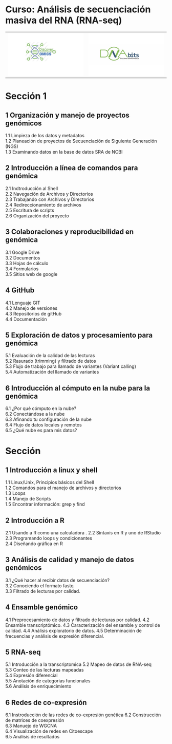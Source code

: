 # Curso: Análisis de secuenciación masiva del RNA (RNA-seq)
<table style="width:100%">
  <tr>
   <td><img src="logoDisco.png"></td>
    <td><img src="logoDNAbit.png"></td>
  </tr>
</table>  
   
# Sección 1  
## 1 Organización y manejo de proyectos genómicos  

1.1 Limpieza de los datos y metadatos  
1.2 Planeación de proyectos de Secuenciación de Siguiente Generación (NGS)  
1.3 Examinando datos en la base de datos SRA de NCBI  


## 2 Introducción a línea de comandos para genómica  

2.1 Indtroducción al Shell  
2.2 Navegación de Archivos y Directorios  
2.3 Trabajando con Archivos y Directorios  
2.4 Redireccionamiento de archivos  
2.5 Escritura de scripts  
2.6 Organización del proyecto  

## 3 Colaboraciones y reproducibilidad en genómica  

3.1 Google Drive  
3.2 Documentos  
3.3 Hojas de cálculo  
3.4 Formularios  
3.5 Sitios web de google  

## 4 GitHub  

4.1 Lenguaje GIT  
4.2 Manejo de versiones  
4.3 Repositorios de gitHub  
4.4 Documentación  


## 5 Exploración de datos y procesamiento para genómica  

5.1 Evaluación de la calidad de las lecturas  
5.2 Rasurado (trimming) y filtrado de datos  
5.3 Flujo de trabajo para llamado de variantes (Variant calling)  
5.4 Automatización del llamado de variantes  


## 6 Introducción al cómputo en la nube para la genómica  

6.1 ¿Por qué cómputo en la nube?  
6.2 Conectándose a la nube  
6.3 Afinando tu configuración de la nube  
6.4 Flujo de datos locales y remotos  
6.5 ¿Qué nube es para mis datos?  



# Sección   
## 1 Introducción a linux y shell  
1.1 Linux/Unix, Principios básicos del Shell  
1.2 Comandos para el manejo de archivos y directorios  
1.3 Loops  
1.4 Manejo de Scripts  
1.5 Encontrar información: grep y find  

## 2 Introducción a R  
2.1 Usando a R como una calculadora . 
2.2 Sintaxis en R y uno de RStudio  
2.3 Programando loops y condicionantes  
2.4 Diseñando gráfica en R  

## 3 Análisis de calidad y manejo de datos genómicos  
3.1 ¿Qué hacer al recibir datos de secuenciación?  
3.2 Conociendo el formato fastq  
3.3 Filtrado de lecturas por calidad.  
 

## 4 Ensamble genómico
4.1 Preprocesamiento de datos y filtrado de lecturas por calidad.
4.2 Ensamble transcriptómico.
4.3 Caracterización del ensamble y control de calidad.
4.4 Análisis exploratorio de datos.
4.5 Determinación de frecuencias y análisis de expresión diferencial.

## 5 RNA-seq  
5.1 Introducción a la transcriptomica
5.2 Mapeo de datos de RNA-seq  
5.3 Conteo de las lecturas mapeadas  
5.4 Expresión diferencial  
5.5 Anotación de categorias funcionales  
5.6 Análisis de enriquecimiento  

## 6 Redes de co-expresión 
6.1 Instroducción de las redes de co-expresión genética
6.2 Construcción de matrices de coexpresión  
6.3 Manuejo de WGCNA  
6.4 Visualización de redes en Citoescape  
6.5 Análisis de resultados







